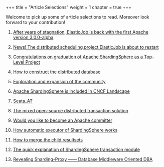 +++
title = "Article Selections"
weight = 1
chapter = true
+++

Welcome to pick up some of article selections to read. Moreover look forward to your contribution!

1. [After years of stagnation, ElasticJob is back with the first Apache version 3.0.0-alpha](/en/material/alpha/)

2. [News! The distributed scheduling project ElasticJob is about to restart](/en/material/elasticjob/)

3. [Congratulations on graduation of Apache ShardingSphere as a Top-Level Project](/en/material/graduate/)

4. [How to construct the distributed database](/en/material/database/)

5. [Exploration and expansion of the community](/en/material/community/)

6. [Apache ShardingSphere is included in CNCF Landscape](/en/material/cncf/)

7. [Seata_AT](/en/material/seata/)

8. [The mixed open-source distributed transaction solution](/en/material/solution/)

9. [Would you like to become an Apache committer](/en/material/committer/)

10. [How automatic executor of ShardingSphere works](/en/material/engine/)

11. [How to merge the child resultsets](/en/material/result/)

12. [The quick explanation of ShardingSphere transaction module](/en/material/realization/)

13. [Revealing Sharding-Proxy —— Database Middleware Oriented DBA](/en/material/proxy/)



